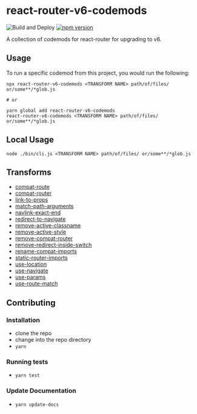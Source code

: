 # react-router-v6-codemods

![Build and Deploy](https://github.com/rajasegar/react-router-v6-codemods/workflows/CI/badge.svg)
[![npm version](http://img.shields.io/npm/v/react-router-v6-codemods.svg?style=flat)](https://npmjs.org/package/react-router-v6-codemods 'View this project on npm')


A collection of codemods for react-router for upgrading to v6.

## Usage

To run a specific codemod from this project, you would run the following:

```
npx react-router-v6-codemods <TRANSFORM NAME> path/of/files/ or/some**/*glob.js

# or

yarn global add react-router-v6-codemods
react-router-v6-codemods <TRANSFORM NAME> path/of/files/ or/some**/*glob.js
```

## Local Usage
```
node ./bin/cli.js <TRANSFORM NAME> path/of/files/ or/some**/*glob.js
```

## Transforms

<!--TRANSFORMS_START-->
* [compat-route](transforms/compat-route/README.md)
* [compat-router](transforms/compat-router/README.md)
* [link-to-props](transforms/link-to-props/README.md)
* [match-path-arguments](transforms/match-path-arguments/README.md)
* [navlink-exact-end](transforms/navlink-exact-end/README.md)
* [redirect-to-navigate](transforms/redirect-to-navigate/README.md)
* [remove-active-classname](transforms/remove-active-classname/README.md)
* [remove-active-style](transforms/remove-active-style/README.md)
* [remove-compat-router](transforms/remove-compat-router/README.md)
* [remove-redirect-inside-switch](transforms/remove-redirect-inside-switch/README.md)
* [rename-compat-imports](transforms/rename-compat-imports/README.md)
* [static-router-imports](transforms/static-router-imports/README.md)
* [use-location](transforms/use-location/README.md)
* [use-navigate](transforms/use-navigate/README.md)
* [use-params](transforms/use-params/README.md)
* [use-route-match](transforms/use-route-match/README.md)
<!--TRANSFORMS_END-->

## Contributing

### Installation

* clone the repo
* change into the repo directory
* `yarn`

### Running tests

* `yarn test`

### Update Documentation

* `yarn update-docs`
